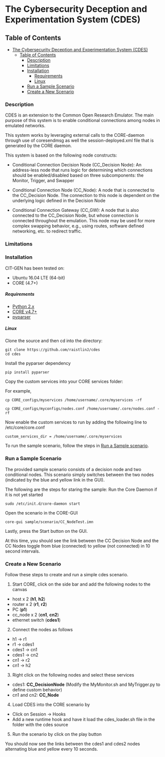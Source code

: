 # The Cybersecurity Deception and Experimentation System (CDES)
## Table of Contents
- [The Cybersecurity Deception and Experimentation System (CDES)](#the-cybersecurity-deception-and-experimentation-system-cdes)
  - [Table of Contents](#table-of-contents)
    - [Description](#description)
    - [Limitations](#limitations)
    - [Installation](#installation)
        - [Requirements](#requirements)
        - [Linux](#linux)
    - [Run a Sample Scenario](#run-a-sample-scenario)
    - [Create a New Scenario](#create-a-new-scenario)

### Description
CDES is an extension to the Common Open Research Emulator. The main purpose of this system is to enable conditional connections among nodes in emulated networks. 

This system works by leveraging external calls to the CORE-daemon through use of coresendmsg as well the session-deployed.xml file that is generated by the CORE daemon. 

This system is based on the following node constructs:
* Conditional Connection Decision Node (CC_Decision Node): An address-less node that runs logic for determining which connections should be enabled/disabled based on three subcomponents: the Monitor, Trigger, and Swapper

* Conditional Connection Node (CC_Node): A node that is connected to the CC_Decision Node. The connection to this node is dependent on the underlying logic defined in the Decision Node

* Conditional Connection Gateway (CC_GW): A node that is also connected to the CC_Decision Node, but whose connection is connected throughout the emulation. This node may be used for more complex swapping behavior, e.g., using routes, software defined networking, etc. to redirect traffic.

### Limitations

### Installation
CIT-GEN has been tested on:
* Ubuntu 16.04 LTE (64-bit)
* CORE (4.7+) 

##### Requirements
* [Python 2.x ](https://www.python.org/download/releases/2.7/)
* [CORE v4.7+](https://github.com/coreemu/core/)
* [pyparser](https://pypi.org/project/pyparser/)

##### Linux
Clone the source and then cd into the directory:
```
git clone https://github.com/raistlinJ/cdes
cd cdes
```
Install the pyparser dependency
```
pip install pyparser
```

Copy the custom services into your CORE services folder:

For example, 
```
cp CORE_configs/myservices /home/username/.core/myservices -rf

cp CORE_configs/myconfigs/nodes.conf /home/username/.core/nodes.conf -rf
```

Now enable the custom services to run by adding the following line to /etc/core/core.conf
```
custom_services_dir = /home/username/.core/myservices
```

To run the sample scenario, follow the steps in [Run a Sample scenario](#run-a-sample-scenario).

### Run a Sample Scenario
The provided sample scenario consists of a decision node and two conditional nodes. This scenario simply switches between the two nodes (indicated by the blue and yellow link in the GUI). 

The following are the steps for staring the sample:
Run the Core Daemon if it is not yet started
```
sudo /etc/init.d/core-daemon start
```
Open the scenario in the CORE-GUI
```
core-gui sample/scenario/CC_NodeTest.imn
```
Lastly, press the Start button on the GUI.

At this time, you should see the link between the CC Decision Node and the CC Nodes toggle from blue (connected) to yellow (not connected) in 10 second intervals.

### Create a New Scenario
Follow these steps to create and run a simple cdes scenario.

1. Start CORE, click on the side bar and add the following nodes to the canvas
- host x 2 (**h1**, **h2**)
- router x 2 (**r1**, **r2**)
- PC (**p1**)
- cc_node x 2 (**cn1**, **cn2**)
- ethernet switch (**cdes1**)

2. Connect the nodes as follows
- h1 -> r1
- r1 -> cdes1
- cdes1 -> cn1
- cdes1 -> cn2
- cn1 -> r2
- cn1 -> h2

3. Right click on the following nodes and select these services
- cdes1: **CC_DecisionNode** (Modify the MyMonitor.sh and MyTrigger.py to define custom behavior)
- cn1 and cn2: **CC_Node**

4. Load CDES into the CORE scenario by 
- Click on Session -> Hooks
- Add a new runtime hook and have it load the cdes_loader.sh file in the folder with the cdes source

5. Run the scenario by click on the play button

You should now see the links between the cdes1 and cdes2 nodes alternating blue and yellow every 10 seconds.
